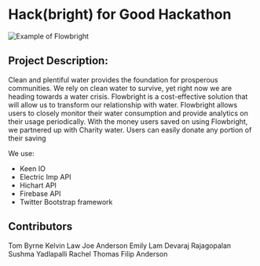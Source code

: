 Hack(bright) for Good Hackathon
======

![Example of Flowbright](/img/flowexample.jpg)

## Project Description:
Clean and plentiful water provides the foundation for prosperous communities. We rely on clean water to survive, yet right now we are heading towards a water crisis.  Flowbright is a cost-effective solution that will allow us to transform our relationship with water.  Flowbright allows users to closely monitor their water consumption and provide analytics on their usage periodically.  With the money users saved on using Flowbright, we partnered up with Charity water.  Users can easily donate any portion of their saving 

We use:
* Keen IO
* Electric Imp API
* Hichart API
* Firebase API
* Twitter Bootstrap framework

## Contributors
Tom Byrne
Kelvin Law
Joe Anderson
Emily Lam
Devaraj Rajagopalan
Sushma Yadlapalli
Rachel Thomas
Filip Anderson
